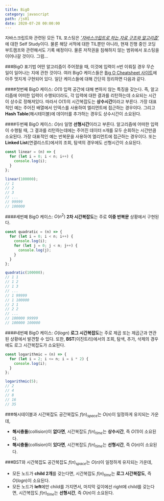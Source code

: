 ```yaml
---
title: BigO
category: javascript
path: /js01
date: 2020-07-28 00:00:00
---
```


자바스크립트와 관련된 모든 TIL 포스팅은 _['자바스크립트로 하는 자료 구조와 알고리즘'](https://www.kyobobook.co.kr/product/detailViewKor.laf?mallGb=KOR&ejkGb=KOR&barcode=9791161753447&orderClick=JAj)_ 에 대한 Self Study이다. 물론 해당 서적에 대한 TIL뿐만 아니라, 현재 진행 중인 코딩 부트캠프와 관련해서도 기록 예정이다. 물론 저작권을 침해하지 않는 범위에서 포스팅을 이어나갈 것이다. 그럼...

###BigO 표기법
어떤 알고리즘이 주어졌을 때, 이것에 입력이 n번 이뤄질 경우 무슨 일이 일어나는 지에 관한 것이다. 여러 BigO 케이스들은 [Big O Cheatsheet 사이트](https://www.bigocheatsheet.com/)에 아주 멋지게 구현되어 있다. 일단 케이스들에 대해 간단히 정리하면 다음과 같다.

####첫번째 BigO 케이스: $O(1)$
입력 공간에 대해 변하지 않는 특징을 갖는다. 즉, 알고리즘에 어떠한 입력이 수행되더라도, 각 입력에 대한 결과를 리턴하는데 소요되는 시간이 상수로 정해져있다. 따라서 O(1)의 시간복잡도는 **상수시간**이라고 부른다. 가장 대표적인 예는 주어진 배열에서 인덱스를 사용하여 엘리먼트에 접근하는 경우이다. 그리고 **Hash Table**(해시테이블)에 데이터를 추가하는 경우도 상수시간이 소요된다.

####두번째 BigO 케이스: $O(n)$
일명 **선형시간**이라고 부른다. 알고리즘에 어떠한 입력이 수행될 때, 그 결과를 리턴하는데에는 주어진 데이터 n개를 모두 순회하는 시간만큼 소요된다. 가장 대표적인 예는 반복문을 사용하여 엘리먼트에 접근하는 경우이다. 또는 **Linked List**(연결리스트)에서의 조회, 탐색의 경우에도 선형시간이 소요된다.

```js
const linear = (n) => {
  for (let i = 0; i < n; i++) {
    console.log(i);
  }
};

linear(100000);
// 1
// 2
// 3
// ...
// 99999
// 100000
```

####세번째 BigO 케이스: $O(n^2)$
**2차 시간복잡도**는 주로 **이중 반복문** 상황에서 구현된다.

```js
const quadratic = (n) => {
  for (let i = 0; i < n; i++) {
    console.log(i);
    for (let j = 0; j < n; j++) {
      console.log(j);
    }
  }
};

quadratic(100000);
// 1 1
// 1 2
// 1 3
// ...
// 1 99999
// 1 100000
// 2 1
// 2 2
// ...
// 100000 99999
// 100000 100000
```

####네번째 BigO 케이스: $O(log{n})$
**로그 시간복잡도**는 주로 제곱 또는 제곱근과 연관된 상황에서 발견할 수 있다. 또한, **BST**(이진트리)에서의 조회, 탐색, 추가, 삭제의 경우에도 로그 시간복잡도가 소요된다.

```js
const logarithmic = (n) => {
  for (let i = 2; i <= n; i = i * 2) {
    console.log(i);
  }
};

logarithmic(5);
// 2
// 4
// 8
// 16
// 35
```

###해시테이블과 시간복잡도
공간복잡도 $f(n)_{space}$는 $O(n)$이 일정하게 유지되는 가운데,

- **해시충돌**(collision)이 **없다면**, 시간복잡도 $f(n)_{time}$는 **상수시간**, 즉 $O(1)$이 소요된다.
- **해시충돌**(collision)이 **있다면**, 시간복잡도 $f(n)_{time}$는 **선형시간**, 즉 $O(n)$이 소요된다.

###BST와 시간복잡도
공간복잡도 $f(n)_{space}$는 $O(n)$이 일정하게 유지되는 가운데,

- 모든 노드가 **child 2개**를 갖는다면, 시간복잡도 $f(n)_{time}$는 **로그 시간복잡도**, 즉 $O(log{n})$이 소요된다.
- 모든 노드가 **left**에만 child를 가지면서, 마지막 깊이에선 right에 child를 갖는다면, 시간복잡도 $f(n)_{time}$는 **선형시간**, 즉 $O(n)$이 소요된다.
